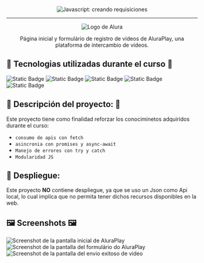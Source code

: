 <p align="center"> <img src="https://github.com/josevflores911/JavaScript/blob/main/img/encabezado/screenshoot_d.PNG" alt="Javascript: creando requisiciones"> </p>

<hr>

<p align="center"> <img src="https://github.com/MonicaHillman/aluraplay-requisicoes/blob/main/img/logo.png" alt="Logo de Alura"> </p>
<p align="center">Página inicial y formulário de registro de vídeos de AluraPlay, una plataforma de intercambio de vídeos.</p>

## 🔨 Tecnologias utilizadas durante el curso 🔨

![Static Badge]( https://img.shields.io/badge/NodeJS-green)
![Static Badge]( https://img.shields.io/badge/JS-yellow)
![Static Badge]( https://img.shields.io/badge/JsonServer-yellow)
![Static Badge]( https://img.shields.io/badge/HTML-black)
![Static Badge]( https://img.shields.io/badge/CSS-blue)


## 📄 Descripción del proyecto: 📄

Este proyecto tiene como finalidad reforzar los conociminetos adquiridos durante el curso:
- `consumo de apis con fetch`
- `asincronia con promises y async-await`
- `Manejo de errores con try y catch`
- `Modularidad JS`

## :rocket: Despliegue:

Este proyecto **NO** contiene despliegue, ya que se uso un Json como Api local, lo cual implica que no permita tener dichos recursos disponibles en la web.

## 🖼️ Screenshots 🖼️
![Screenshot de la pantalla inicial de AluraPlay](https://github.com/josevflores911/JavaScript/blob/main/img/encabezado/screenshoot_a.PNG)
![Screenshot de la pantalla del formulário do AluraPlay](https://github.com/josevflores911/JavaScript/blob/main/img/encabezado/screenshoot_b.PNG)
![Screenshot de la pantalla del envio exitoso de video](https://github.com/josevflores911/JavaScript/blob/main/img/encabezado/screenshoot_b.PNG)

